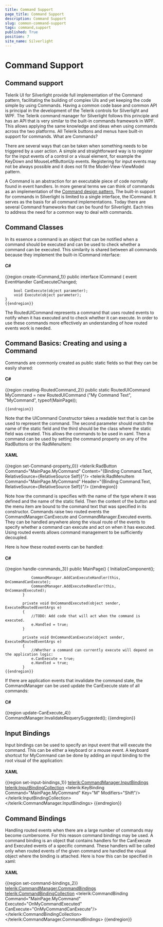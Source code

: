 ```yaml
---
title: Command Support
page_title: Command Support
description: Command Support
slug: common-command-support
tags: command,support
published: True
position: 7
site_name: Silverlight
---
```


# Command Support



## Command support

Telerik UI for Silverlight provide full implementation of the Command pattern, facilitating the building of complex UIs and yet keeping the code simple by using Commands. 
Having a common code base and common API is principal in the development of the Telerik controls for Silverlight and WPF. The Telerik command manager for Silverlight follows this principle and has an API that is very similar to the built-in commands framework in WPF. This allows applying the same knowledge and ideas when using commands across the two platforms. All Telerik buttons and menus have built-in support for commands.
        What are Commands?

There are several ways that can be taken when something needs to be triggered by a user action. A simple and straightforward way is to register for the input events of a control or a visual element, for example the KeyDown and MouseLeftButtonUp events. Registering for input events may not be always possible and it does not fit the Model-View-ViewModel pattern.
        

A Command is an abstraction for an executable piece of code normally found in event handlers. In more general terms we can think of commands as an implementation of the [ Command design pattern.](http://msdn.microsoft.com/en-us/library/ff921126(v=pandp.20).aspx)
          The built-in support for commands in Silverlight is limited to a single interface, the ICommand. It serves as the basis for all command implementations.
Today there are several Command frameworks that can be found for Silverlight. Each tries to address the need for a common way to deal with commands.
        

## Command Classes

In its essence a command is an object that can be notified when a command should be executed and can be used to check whether a command can be executed. This similarity is shared between all commands because they implement the built-in ICommand interface:
        

#### __C#__

{{region create-ICommand_1}}
	public interface ICommand
	{
		event EventHandler CanExecuteChanged;
	
		bool CanExecute(object parameter);
		void Execute(object parameter);
	}
	{{endregion}}



The RoutedUICommand represents a command that uses routed events to notify when it has executed and to check whether it can execute. In order to use these commands more effectively an understanding of how routed events work is needed.
        

## Command Basics: Creating and using a Command

Commands are commonly created as public static fields so that they can be easily shared:
    

#### __C#__

{{region creating-RoutedCommand_2}}
	public static RoutedUICommand MyCommand = new RoutedUICommand ("My Command Text", "MyCommand", typeof(MainPage));
	
	{{endregion}}



Note that the UICommand Constructor takes a readable text that is can be used to represent the command. The second parameter should match the name of the static field and the third should be the class where the static field was created. This allows the commands to be used in xaml.
Then a command can be used by setting the command property on any of the RadButtons or the RadMenuItem:
    

#### __XAML__

{{region set-Command-property_0}}
	        <telerik:RadButton Command="MainPage.MyCommand" Content="{Binding Command.Text, RelativeSource={RelativeSource Self}}"/>
	        <telerik:RadMenuItem Command="MainPage.MyCommand" Header="{Binding Command.Text, RelativeSource={RelativeSource Self}}"/>
	{{endregion}}



Note how the command is specifies with the name of the type where it was defined and the name of the static field. Then the content of the button and the menu item are bound to the command text that was specified in its constructor.
Commands raise two routed events the CommandManager.CanExecute and CommandManager.Executed events. They can be handled anywhere along the visual route of the events to specify whether a command can execute and act on when it has executed. Using routed events allows command management to be sufficiently decoupled.

Here is how these routed events can be handled:

#### __C#__

{{region handle-commands_3}}
			public MainPage()
			{
				InitializeComponent();
	
				CommandManager.AddCanExecuteHandler(this, OnCommandCanExecute);
				CommandManager.AddExecutedHandler(this, OnCommandExecuted);
			}
	
			private void OnCommandExecuted(object sender, ExecutedRoutedEventArgs e)
			{
				//TODO: Add code that will act when the command is executed.
				e.Handled = true;
			}
	
			private void OnCommandCanExecute(object sender, ExecutedRoutedEventArgs e)
			{
				//Whether a command can currently execute will depend on the application logic:
				e.CanExecute = true;
				e.Handled = true;
			}
	{{endregion}}



If there are application events that invalidate the command state, the CommandManager can be used update the CanExecute state of all commands:
    

#### __C#__

{{region update-CanExecute_4}}
			CommandManager.InvalidateRequerySuggested();
	{{endregion}}



## Input Bindings

Input bindings can be used to specify an input event that will execute the command. This can be either a keyboard or a mouse event. A keyboard shortcut for MyCommand can be done by adding an input binding to the root visual of the application:
        

#### __XAML__

{{region set-input-bindings_1}}
	        <Grid x:Name="LayoutRoot">
	            <telerik:CommandManager.InputBindings>
	                <telerik:InputBindingCollection>
	                    <telerik:KeyBinding Command="MainPage.MyCommand" Key="M" Modifiers="Shift"/>
	                </telerik:InputBindingCollection>
	            </telerik:CommandManager.InputBindings>
	        </Grid>
	{{endregion}}



## Command Bindings

Handling routed events when there are a large number of commands may become cumbersome. For this reason command bindings may be used. A command binding is an object that contains handlers for the CanExecute and Executed events of a specific command. These handlers will be called only when routed events of the given command are handled the visual object where the binding is attached. Here is how this can be specified in xaml:
        

#### __XAML__

{{region set-command-bindings_2}}
	        <telerik:CommandManager.CommandBindings>
	            <telerik:CommandBindingCollection>
	                <telerik:CommandBinding Command="MainPage.MyCommand" Executed="OnMyCommandExecuted" CanExecute="OnMyCommandCanExecute"/>
	            </telerik:CommandBindingCollection>
	        </telerik:CommandManager.CommandBindings>
	{{endregion}}



